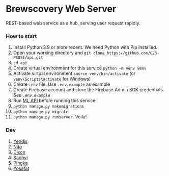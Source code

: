 # Brewscovery Web Server

REST-based web service as a hub, serving user request rapidly.

### How to start

1. Install Python 3.9 or more recent. We need Python with Pip installed.
2. Open your working directory and `git clone https://github.com/C23-PS051/api.git`
3. `cd api`
4. Create virtual environment for this service `python -m venv venv`
5. Activate virtual environment `source venv/bin/activate` (or `venv\Scripts\activate` for Windows)
6. Create `.env` file. Use `.env.example` as example
7. Create Firebase account and store the Firebase Admin SDK credentials. See `.env.example`
8. Run [ML API](https://github.com/C23-PS051/ml) before running this service
9. `python manage.py makemigrations`
10. `python manage.py migrate`
11. `python manage.py runserver`. Voila!


### Dev

1. [Yendis](https://github.com/yendistia)
2. [Nito](https://github.com/hamonangann)
3. [Dixon](https://github.com/dixonfrederick)
4. [Sadhvi](https://github.com/sadhvirespati)
5. [Pingka](https://github.com/nethania-m181dsy2944)
6. [Yosafat](https://github.com/yosafatrespati)
